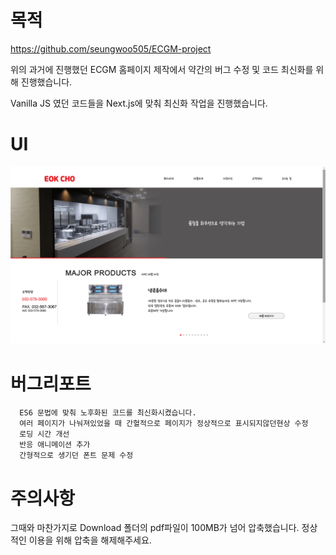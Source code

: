 # 목적
<https://github.com/seungwoo505/ECGM-project>

위의 과거에 진행했던 ECGM 홈페이지 제작에서 약간의 버그 수정 및 코드 최신화를 위해 진행했습니다.

Vanilla JS 였던 코드들을 Next.js에 맞춰 최신화 작업을 진행했습니다.

# UI
![ECGM](https://github.com/seungwoo505/ECGM-edit-Version/blob/main/mainScreen.png)

# 버그리포트

```
  ES6 문법에 맞춰 노후화된 코드를 최신화시켰습니다.
  여러 페이지가 나눠져있었을 때 간혈적으로 페이지가 정상적으로 표시되지않던현상 수정
  로딩 시간 개선
  반응 애니메이션 추가
  간형적으로 생기던 폰트 문제 수정
```

# 주의사항

그때와 마찬가지로 Download 폴더의 pdf파일이 100MB가 넘어 압축했습니다. 정상적인 이용을 위해 압축을 해제해주세요.
